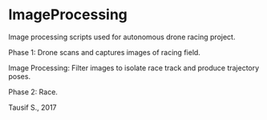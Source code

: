 # ImageProcessing
Image processing scripts used for autonomous drone racing project.


Phase 1: Drone scans and captures images of racing field.

Image Processing: Filter images to isolate race track and produce trajectory poses.

Phase 2: Race.


Tausif S., 2017
